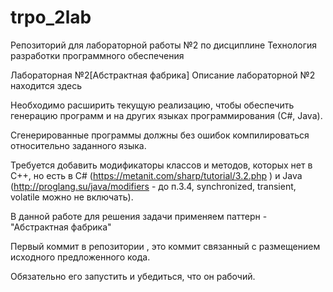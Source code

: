 # trpo_2lab
Репозиторий для лабораторной работы №2 по дисциплине Технология разработки программного обеспечения

Лабораторная №2[Абстрактная фабрика]
Описание лабораторной №2 находится здесь

Необходимо расширить текущую реализацию, чтобы обеспечить генерацию программ и на других языках программирования (С#, Java).

Сгенерированные программы должны без ошибок компилироваться относительно заданного языка.

Требуется добавить модификаторы классов и методов, которых нет в C++, но есть в C# (https://metanit.com/sharp/tutorial/3.2.php ) и Java (http://proglang.su/java/modifiers - до п.3.4, synchronized, transient, volatile можно не включать).

В данной работе для решения задачи применяем паттерн - "Абстрактная фабрика"

Первый коммит в репозитории , это коммит связанный с размещением исходного предложенного кода.

Обязательно его запустить и убедиться, что он рабочий.
